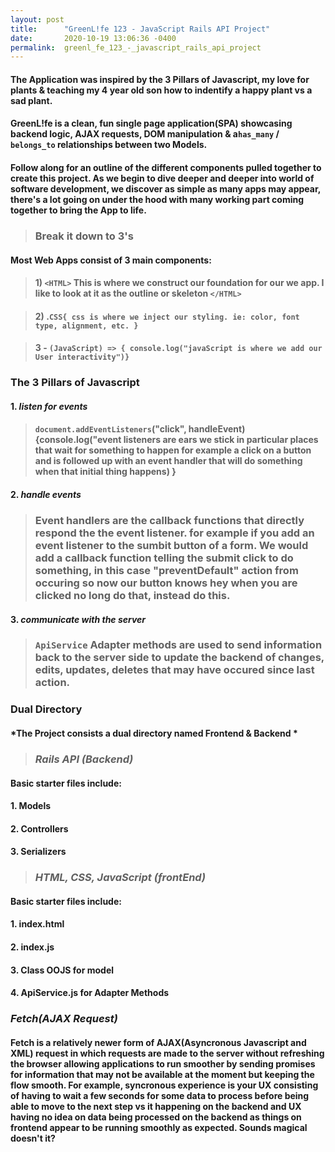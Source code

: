 ```yaml
---
layout: post
title:      "GreenL!fe 123 - JavaScript Rails API Project"
date:       2020-10-19 13:06:36 -0400
permalink:  greenl_fe_123_-_javascript_rails_api_project
---
```


#### The Application was inspired by the 3 Pillars of Javascript, my love for plants & teaching my 4 year old son how to indentify a happy plant vs a sad plant.

#### GreenL!fe is a clean, fun single page application(SPA) showcasing backend logic, AJAX requests, DOM manipulation & a`has_many` / `belongs_to` relationships between two Models. 

#### Follow along for an outline of the different components pulled together to create this project. As we begin to dive deeper and deeper into world of software development, we discover as simple as many apps may appear, there's a lot going on under the hood with many working part coming together to bring the App to life.



> ### Break it down to 3's

#### Most Web Apps consist of 3 main components:
>#### 1) `<HTML>`  This is where we construct our foundation for our we app. I like to look at it as the outline or skeleton `</HTML>`

>#### 2) .`CSS{ css is where we inject our styling. ie: color, font type, alignment, etc. }`

> #### 3 - `(JavaScript) => { console.log("javaScript is where we add our User interactivity")} `



### The 3 Pillars of Javascript

#### 1. *listen for events*
>#### `document.addEventListeners`("click", handleEvent) {console.log("event listeners are ears we stick in particular places that wait for something to happen for example a click on a button and is followed up with an event handler that will do something when that initial thing happens) }

#### 2. *handle events*
> ### Event handlers are the callback functions that directly respond the the event listener. for example if you add an event listener to the sumbit button of a form. We would add a callback function telling the submit click to do something, in this case "preventDefault" action from occuring so now our button knows hey when you are clicked no long do that, instead do this.


#### 3. *communicate with the server*
> ### `ApiService` Adapter methods are used to send information back to the server side to update the backend of changes, edits, updates, deletes that may have occured since last action.
> 

### Dual Directory

#### *The Project consists a dual directory named Frontend & Backend *


> ### *Rails API (Backend)*

#### Basic starter files include:

#### 1. Models
#### 2. Controllers
#### 3. Serializers

> ### *HTML, CSS, JavaScript (frontEnd)*

#### Basic starter files include:

#### 1. index.html
#### 2. index.js
#### 3. Class OOJS for model
#### 4. ApiService.js for Adapter Methods


### *Fetch(AJAX Request)*

#### Fetch is a relatively newer form of AJAX(Asyncronous Javascript and XML) request in which requests are made to the server without refreshing the browser allowing applications to run smoother by sending promises for information that may not be available at the moment but keeping the flow smooth. For example, syncronous experience is your UX consisting of having to wait a few seconds for some data to process before being able to move to the next step vs it happening on the backend and UX having no idea on data being processed on the backend as things on frontend appear to be running smoothly as expected. Sounds magical doesn't it?
